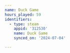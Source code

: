 ```yaml
---
name: Duck Game
hours_played: 59
identifiers:
  - type: steam
    appid: '312530'
    name: Duck Game
    synced_on: '2024-07-04'

---
```

